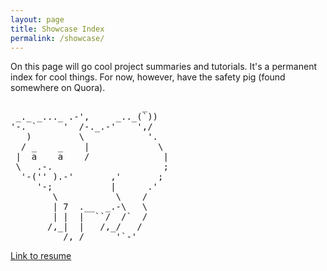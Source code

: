 ```yaml
---
layout: page
title: Showcase Index
permalink: /showcase/
---
```


On this page will go cool project summaries and tutorials. It's a permanent index for cool things. For now, however, have the safety pig (found somewhere on Quora).

<pre>
                         _
 _._ _..._ .-',     _.._(`))
'-. `     '  /-._.-'    ',/
   )         \            '.
  / _    _    |             \
 |  a    a    /              |
 \   .-.                     ;  
  '-('' ).-'       ,'       ;
     '-;           |      .'
        \           \    /
        | 7  .__  _.-\   \
        | |  |  ``/  /`  /
       /,_|  |   /,_/   /
          /,_/      '`-'
</pre>

[Link to resume](../Vivek_Resume(2).pdf)
